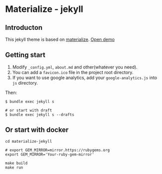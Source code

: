Materialize - jekyll
==============


## Introducton

This jekyll theme is based on [materialize](http://materializecss.com).
[Open demo](https://mumuxme.github.io/materialize-jekyll/)


## Getting start

1. Modify `_config.yml`, `about.md` and other(whatever you need).
2. You can add a `favicon.ico` file in the project root directory.
3. If you want to use google analytics, add your `google-analytics.js` into `js` directory.

Then:

```
$ bundle exec jekyll s

# or start with draft
$ bundle exec jekyll s --drafts
```

## Or start with docker

```
cd materialize-jekyll

# export GEM_MIRROR=mirror.https://rubygems.org
export GEM_MIRROR='Your-ruby-gem-mirror'

make build
make run
```

